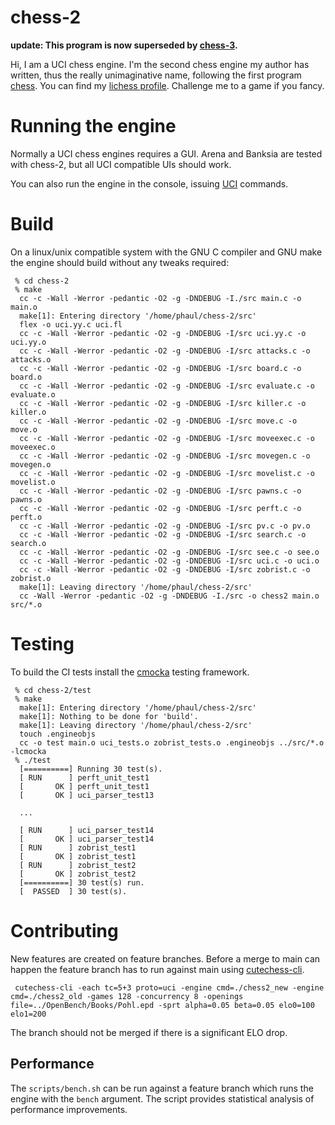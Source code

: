 # chess-2

**update: This program is now superseded by [chess-3](https://github.com/paulsonkoly/chess-3).**

Hi, I am a UCI chess engine. I'm the second chess engine my author has written, thus the really unimaginative name, following the first program [chess](https://github.com/phaul/chess). You can find my [lichess profile](https://lichess.org/@/chess-2-bot). Challenge me to a game if you fancy.

# Running the engine

Normally a UCI chess engines requires a GUI. Arena and Banksia are tested with chess-2, but all UCI compatible UIs should work.

You can also run the engine in the console, issuing [UCI](http://wbec-ridderkerk.nl/html/UCIProtocol.html) commands.

# Build

On a linux/unix compatible system with the GNU C compiler and GNU make the engine should build without any tweaks required:

     % cd chess-2
     % make
      cc -c -Wall -Werror -pedantic -O2 -g -DNDEBUG -I./src main.c -o main.o
      make[1]: Entering directory '/home/phaul/chess-2/src'
      flex -o uci.yy.c uci.fl
      cc -c -Wall -Werror -pedantic -O2 -g -DNDEBUG -I/src uci.yy.c -o uci.yy.o
      cc -c -Wall -Werror -pedantic -O2 -g -DNDEBUG -I/src attacks.c -o attacks.o
      cc -c -Wall -Werror -pedantic -O2 -g -DNDEBUG -I/src board.c -o board.o
      cc -c -Wall -Werror -pedantic -O2 -g -DNDEBUG -I/src evaluate.c -o evaluate.o
      cc -c -Wall -Werror -pedantic -O2 -g -DNDEBUG -I/src killer.c -o killer.o
      cc -c -Wall -Werror -pedantic -O2 -g -DNDEBUG -I/src move.c -o move.o
      cc -c -Wall -Werror -pedantic -O2 -g -DNDEBUG -I/src moveexec.c -o moveexec.o
      cc -c -Wall -Werror -pedantic -O2 -g -DNDEBUG -I/src movegen.c -o movegen.o
      cc -c -Wall -Werror -pedantic -O2 -g -DNDEBUG -I/src movelist.c -o movelist.o
      cc -c -Wall -Werror -pedantic -O2 -g -DNDEBUG -I/src pawns.c -o pawns.o
      cc -c -Wall -Werror -pedantic -O2 -g -DNDEBUG -I/src perft.c -o perft.o
      cc -c -Wall -Werror -pedantic -O2 -g -DNDEBUG -I/src pv.c -o pv.o
      cc -c -Wall -Werror -pedantic -O2 -g -DNDEBUG -I/src search.c -o search.o
      cc -c -Wall -Werror -pedantic -O2 -g -DNDEBUG -I/src see.c -o see.o
      cc -c -Wall -Werror -pedantic -O2 -g -DNDEBUG -I/src uci.c -o uci.o
      cc -c -Wall -Werror -pedantic -O2 -g -DNDEBUG -I/src zobrist.c -o zobrist.o
      make[1]: Leaving directory '/home/phaul/chess-2/src'
      cc -Wall -Werror -pedantic -O2 -g -DNDEBUG -I./src -o chess2 main.o src/*.o

# Testing

To build the CI tests install the [cmocka](https://cmocka.org/) testing framework.

     % cd chess-2/test
     % make
      make[1]: Entering directory '/home/phaul/chess-2/src'
      make[1]: Nothing to be done for 'build'.
      make[1]: Leaving directory '/home/phaul/chess-2/src'
      touch .engineobjs
      cc -o test main.o uci_tests.o zobrist_tests.o .engineobjs ../src/*.o -lcmocka 
     % ./test
      [==========] Running 30 test(s).
      [ RUN      ] perft_unit_test1
      [       OK ] perft_unit_test1
      [       OK ] uci_parser_test13

      ...

      [ RUN      ] uci_parser_test14
      [       OK ] uci_parser_test14
      [ RUN      ] zobrist_test1
      [       OK ] zobrist_test1
      [ RUN      ] zobrist_test2
      [       OK ] zobrist_test2
      [==========] 30 test(s) run.
      [  PASSED  ] 30 test(s).
      
# Contributing

New features are created on feature branches. Before a merge to main can happen the feature branch has to run against main using [cutechess-cli](https://github.com/cutechess/cutechess).

     cutechess-cli -each tc=5+3 proto=uci -engine cmd=./chess2_new -engine cmd=./chess2_old -games 128 -concurrency 8 -openings file=../OpenBench/Books/Pohl.epd -sprt alpha=0.05 beta=0.05 elo0=100 elo1=200

The branch should not be merged if there is a significant ELO drop.

## Performance

The `scripts/bench.sh` can be run against a feature branch which runs the engine with the `bench` argument. The script provides statistical analysis of performance improvements.
